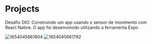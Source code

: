 # Projects

Desafio DIO: Construindo um app usando o sensor de movimento com React Native. O app foi desenvolvido utilizando a ferramenta Expo

![1654045661804](https://user-images.githubusercontent.com/47044643/171308260-88a1a756-0580-44d9-9a53-47dd723caf09.jpg)
![1654045661792](https://user-images.githubusercontent.com/47044643/171308274-64ec8d3c-ea4a-475d-975f-82171ddd67f5.jpg)

